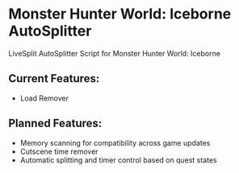 # Monster Hunter World: Iceborne AutoSplitter
LiveSplit AutoSplitter Script for Monster Hunter World: Iceborne

## Current Features: ##
* Load Remover

## Planned Features: ##
* Memory scanning for compatibility across game updates
* Cutscene time remover
* Automatic splitting and timer control based on quest states
